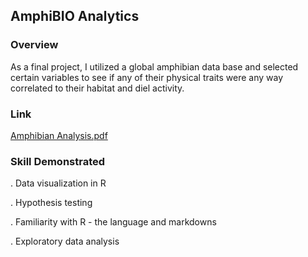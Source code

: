 ## AmphiBIO Analytics
###  Overview 
As a final project, I utilized a global amphibian data base and selected certain variables to see if any of their physical traits were any way correlated to their habitat and diel activity. 

### Link
[Amphibian Analysis.pdf](https://github.com/kekevin12/d-portfolio/blob/14121a22c43af2ab1ca6ad71926bbf09ea5eda96/Statistical%20Analysis%20in%20R%20-%20AmphiBIO/Amphibian%20Analysis.pdf)

### Skill Demonstrated 
. Data visualization in R 

. Hypothesis testing 

. Familiarity with R - the language and markdowns 

. Exploratory data analysis
